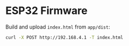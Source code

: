 # ESP32 Firmware

Build and upload `index.html` from `app/dist`:

```sh
curl -X POST http://192.168.4.1 -T index.html
```
